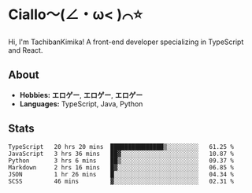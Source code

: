 # Ciallo～(∠・ω< )⌒⭐️

Hi, I'm TachibanKimika! A front-end developer specializing in TypeScript and React.

## About
- **Hobbies:** **エロゲー**, **エロゲー**, **エロゲー**
- **Languages:** TypeScript, Java, Python

## Stats
<!--START_SECTION:waka-->

```text
TypeScript   20 hrs 20 mins  ███████████████▒░░░░░░░░░   61.25 %
JavaScript   3 hrs 36 mins   ██▓░░░░░░░░░░░░░░░░░░░░░░   10.87 %
Python       3 hrs 6 mins    ██▒░░░░░░░░░░░░░░░░░░░░░░   09.37 %
Markdown     2 hrs 16 mins   █▓░░░░░░░░░░░░░░░░░░░░░░░   06.85 %
JSON         1 hr 26 mins    █░░░░░░░░░░░░░░░░░░░░░░░░   04.34 %
SCSS         46 mins         ▓░░░░░░░░░░░░░░░░░░░░░░░░   02.31 %
```

<!--END_SECTION:waka-->

<!-- ![Metrics](https://metrics.lecoq.io/TachibanaKimika?template=classic&base.activity=0&base.community=0&base.repositories=0&languages=1&isocalendar=1&isocalendar.duration=half-year&languages.limit=8&languages.sections=most-used&languages.colors=github&languages.threshold=0%25&languages.indepth=false&languages.recent.load=300&languages.recent.days=14&config.timezone=Asia%2FShanghai)
 -->
